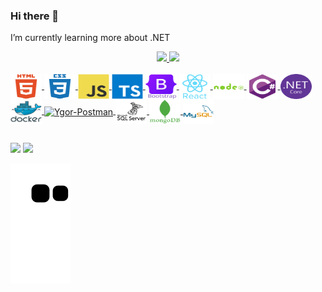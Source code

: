 ### Hi there 👋 


I’m currently learning more about .NET

<div align="center">
  <a href="https://github.com/ygoraphael">
  <img height="180em" src="https://github-readme-stats.vercel.app/api?username=ygoraphael&show_icons=true&theme=dark&include_all_commits=true&count_private=true"/>
  <img height="180em" src="https://github-readme-stats.vercel.app/api/top-langs/?username=ygoraphael&layout=compact&langs_count=7&theme=dark"/>
</div>
<div style="display: inline_block"><br>
  <img align="center" alt="Ygor-HTML" height="40" width="50" src="https://raw.githubusercontent.com/devicons/devicon/master/icons/html5/html5-plain-wordmark.svg">
  <img align="center" alt="Ygor-CSS" height="40" width="50" src="https://raw.githubusercontent.com/devicons/devicon/master/icons/css3/css3-plain-wordmark.svg">
  <img align="center" alt="Ygor-js" height="40" width="50" src="https://raw.githubusercontent.com/devicons/devicon/master/icons/javascript/javascript-original.svg">
  <img align="center" alt="Ygor-ts" height="40" width="50" src="https://raw.githubusercontent.com/devicons/devicon/master/icons/typescript/typescript-original.svg">
  <img align="center" alt="Ygor-boostrap" height="40" width="50" src="https://raw.githubusercontent.com/devicons/devicon/master/icons/bootstrap/bootstrap-original-wordmark.svg">
  <img align="center" alt="Ygor-React" height="40" width="50" src="https://raw.githubusercontent.com/devicons/devicon/master/icons/react/react-original-wordmark.svg">
  <img align="center" alt="Ygor-node" height="40" width="50" src="https://raw.githubusercontent.com/devicons/devicon/master/icons/nodejs/nodejs-plain-wordmark.svg">
  <img align="center" alt="Ygor-Csharp" height="40" width="50" src="https://raw.githubusercontent.com/devicons/devicon/master/icons/csharp/csharp-original.svg">
  <img align="center" alt="Ygor-netcore" height="40" width="50" src="https://raw.githubusercontent.com/devicons/devicon/master/icons/dotnetcore/dotnetcore-original.svg">
  <img align="center" alt="Ygor-Docker" height="40" width="50" src="https://raw.githubusercontent.com/devicons/devicon/master/icons/docker/docker-original-wordmark.svg">
  <img align="center" alt="Ygor-Postman" height="40" width="50" src="https://www.vectorlogo.zone/logos/getpostman/getpostman-icon.svg">
  <img align="center" alt="Ygor-sqlserver" height="40" width="50" src="https://raw.githubusercontent.com/devicons/devicon/master/icons/microsoftsqlserver/microsoftsqlserver-plain-wordmark.svg">
  <img align="center" alt="Ygor-mongodb" height="40" width="50" src="https://raw.githubusercontent.com/devicons/devicon/master/icons/mongodb/mongodb-plain-wordmark.svg">
  <img align="center" alt="Ygor-mysql" height="40" width="50" src="https://raw.githubusercontent.com/devicons/devicon/master/icons/mysql/mysql-original-wordmark.svg">
</div>
  
  
  ##
 
<div> 
  <a href = "mailto:ygoraphael@gmail.com"><img src="https://img.shields.io/badge/-Gmail-%23333?style=for-the-badge&logo=gmail&logoColor=white" target="_blank"></a>
  <a href="https://www.linkedin.com/in/ygor-raphael-400a6387" target="_blank"><img src="https://img.shields.io/badge/-LinkedIn-%230077B5?style=for-the-badge&logo=linkedin&logoColor=white" target="_blank"></a> 
 
  ![Snake animation](https://github.com/ygoraphael/ygoraphael/blob/output/github-contribution-grid-snake.svg)
 
</div>
